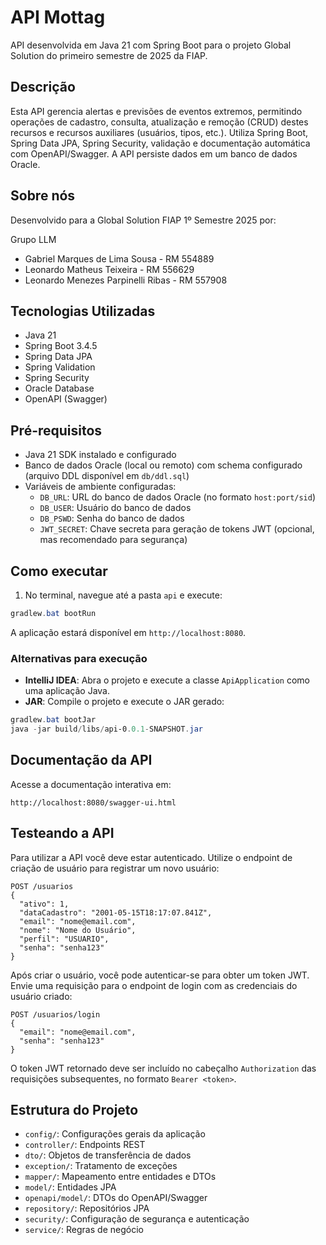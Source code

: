 # API Mottag

API desenvolvida em Java 21 com Spring Boot para o projeto Global Solution do primeiro semestre de 2025 da FIAP.

## Descrição
Esta API gerencia alertas e previsões de eventos extremos, permitindo operações de cadastro, consulta, atualização e remoção (CRUD) destes recursos e recursos auxiliares (usuários, tipos, etc.). Utiliza Spring Boot, Spring Data JPA, Spring Security, validação e documentação automática com OpenAPI/Swagger. A API persiste dados em um banco de dados Oracle.

## Sobre nós
Desenvolvido para a Global Solution FIAP 1º Semestre 2025 por:

Grupo LLM
- Gabriel Marques de Lima Sousa - RM 554889
- Leonardo Matheus Teixeira - RM 556629
- Leonardo Menezes Parpinelli Ribas - RM 557908

## Tecnologias Utilizadas
- Java 21
- Spring Boot 3.4.5
- Spring Data JPA
- Spring Validation
- Spring Security
- Oracle Database
- OpenAPI (Swagger)


## Pré-requisitos
- Java 21 SDK instalado e configurado
- Banco de dados Oracle (local ou remoto) com schema configurado (arquivo DDL disponível em `db/ddl.sql`)
- Variáveis de ambiente configuradas:
  - `DB_URL`: URL do banco de dados Oracle (no formato `host:port/sid`)
  - `DB_USER`: Usuário do banco de dados
  - `DB_PSWD`: Senha do banco de dados
  - `JWT_SECRET`: Chave secreta para geração de tokens JWT (opcional, mas recomendado para segurança)

## Como executar

1. No terminal, navegue até a pasta `api` e execute:

```powershell
gradlew.bat bootRun
```

A aplicação estará disponível em `http://localhost:8080`.

### Alternativas para execução

- **IntelliJ IDEA**: Abra o projeto e execute a classe `ApiApplication` como uma aplicação Java.
- **JAR**: Compile o projeto e execute o JAR gerado:

```powershell
gradlew.bat bootJar
java -jar build/libs/api-0.0.1-SNAPSHOT.jar
```

## Documentação da API
Acesse a documentação interativa em:

```
http://localhost:8080/swagger-ui.html
```

## Testeando a API

Para utilizar a API você deve estar autenticado.
Utilize o endpoint de criação de usuário para registrar um novo usuário:

```
POST /usuarios
{
  "ativo": 1,
  "dataCadastro": "2001-05-15T18:17:07.841Z",
  "email": "nome@email.com",
  "nome": "Nome do Usuário",
  "perfil": "USUARIO",
  "senha": "senha123"
}
```
Após criar o usuário, você pode autenticar-se para obter um token JWT.
Envie uma requisição para o endpoint de login com as credenciais do usuário criado:
```
POST /usuarios/login
{
  "email": "nome@email.com",
  "senha": "senha123"
}
```
O token JWT retornado deve ser incluído no cabeçalho `Authorization` das requisições subsequentes, no formato `Bearer <token>`.

## Estrutura do Projeto
- `config/`: Configurações gerais da aplicação
- `controller/`: Endpoints REST
- `dto/`: Objetos de transferência de dados
- `exception/`: Tratamento de exceções
- `mapper/`: Mapeamento entre entidades e DTOs
- `model/`: Entidades JPA
- `openapi/model/`: DTOs do OpenAPI/Swagger
- `repository/`: Repositórios JPA
- `security/`: Configuração de segurança e autenticação
- `service/`: Regras de negócio
